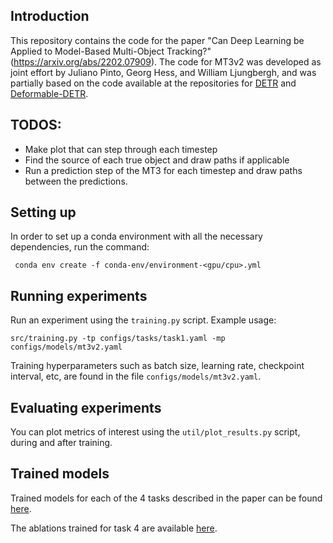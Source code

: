 ## Introduction
This repository contains the code for the paper "Can Deep Learning be Applied to Model-Based Multi-Object Tracking?" (https://arxiv.org/abs/2202.07909). The code for MT3v2 was developed as joint effort by Juliano Pinto, Georg Hess, and William Ljungbergh, and was partially based on the code available at the repositories for [DETR](https://github.com/facebookresearch/detr) and [Deformable-DETR](https://github.com/fundamentalvision/Deformable-DETR).


## TODOS:

* Make plot that can step through each timestep
* Find the source of each true object and draw paths if applicable
* Run a prediction step of the MT3 for each timestep and draw paths between the predictions.




## Setting up
In order to set up a conda environment with all the necessary dependencies, run the command:
  ```
   conda env create -f conda-env/environment-<gpu/cpu>.yml
  ```





## Running experiments

Run an experiment using the `training.py` script. Example usage:

```
src/training.py -tp configs/tasks/task1.yaml -mp configs/models/mt3v2.yaml
```

Training hyperparameters such as batch size, learning rate, checkpoint interval, etc, are found in the file `configs/models/mt3v2.yaml`. 



## Evaluating experiments

You can plot metrics of interest using the `util/plot_results.py` script, during and after training. 


## Trained models

Trained models for each of the 4 tasks described in the paper can be found [here](https://chalmersuniversity.box.com/s/kuf5wpjy8ufemy8ynpak7rrfh9p2exft).

The ablations trained for task 4 are available [here](will-upload-soon).

